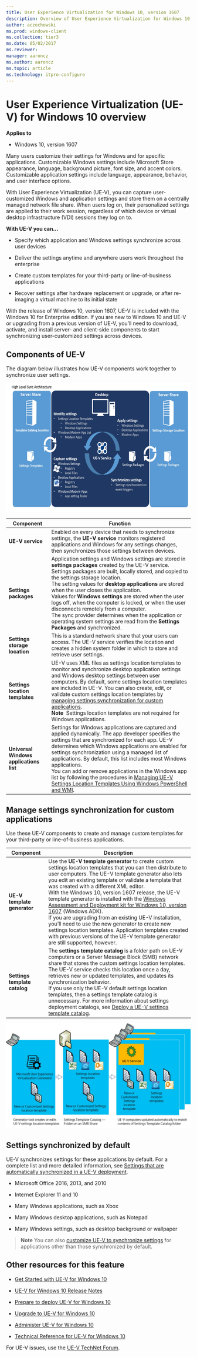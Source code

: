 ```yaml
---
title: User Experience Virtualization for Windows 10, version 1607
description: Overview of User Experience Virtualization for Windows 10, version 1607
author: aczechowski
ms.prod: windows-client
ms.collection: tier3
ms.date: 05/02/2017
ms.reviewer: 
manager: aaroncz
ms.author: aaroncz
ms.topic: article
ms.technology: itpro-configure
---
```


# User Experience Virtualization (UE-V) for Windows 10 overview

**Applies to**
-   Windows 10, version 1607

Many users customize their settings for Windows and for specific applications. Customizable Windows settings include Microsoft Store appearance, language, background picture, font size, and accent colors. Customizable application settings include language, appearance, behavior, and user interface options. 

With User Experience Virtualization (UE-V), you can capture user-customized Windows and application settings and store them on a centrally managed network file share. When users log on, their personalized settings are applied to their work session, regardless of which device or virtual desktop infrastructure (VDI) sessions they log on to.

**With UE-V you can…**

-   Specify which application and Windows settings synchronize across user devices

-   Deliver the settings anytime and anywhere users work throughout the enterprise

-   Create custom templates for your third-party or line-of-business applications

-   Recover settings after hardware replacement or upgrade, or after re-imaging a virtual machine to its initial state

With the release of Windows 10, version 1607, UE-V is included with the Windows 10 for Enterprise edition. If you are new to Windows 10 and UE-V or upgrading from a previous version of UE-V, you’ll need to download, activate, and install server- and client-side components to start synchronizing user-customized settings across devices.

## Components of UE-V

The diagram below illustrates how UE-V components work together to synchronize user settings.

<img src="images/uev-archdiagram.png" alt="UE-V architecture, with server share, desktop, and UE-V service" width="625" height="351" />

<!--  SIMPLER METHOD FOR CODING IMAGE
![UE-V architecture, with server share, desktop, and UE-V service.](images/uev-archdiagram.png)
-->

| **Component**            | **Function**     |
|--------------------------|------------------|
| **UE-V service**    | Enabled on every device that needs to synchronize settings, the **UE-V service** monitors registered applications and Windows for any settings changes, then synchronizes those settings between devices. |
| **Settings packages**                   | Application settings and Windows settings are stored in **settings packages** created by the UE-V service. Settings packages are built, locally stored, and copied to the settings storage location.<br>The setting values for **desktop applications** are stored when the user closes the application.<br>Values for **Windows settings** are stored when the user logs off, when the computer is locked, or when the user disconnects remotely from a computer.<br>The sync provider determines when the application or operating system settings are read from the **Settings Packages** and synchronized. |
| **Settings storage location**           | This is a standard network share that your users can access. The UE-V service verifies the location and creates a hidden system folder in which to store and retrieve user settings.    |
| **Settings location templates**         | UE-V uses XML files as settings location templates to monitor and synchronize desktop application settings and Windows desktop settings between user computers. By default, some settings location templates are included in UE-V. You can also create, edit, or validate custom settings location templates by [managing settings synchronization for custom applications](#manage-settings-synchronization-for-custom-applications).<br>**Note**&nbsp;&nbsp;Settings location templates are not required for Windows applications.   |
| **Universal Windows applications list** | Settings for Windows applications are captured and applied dynamically. The app developer specifies the settings that are synchronized for each app. UE-V determines which Windows applications are enabled for settings synchronization using a managed list of applications. By default, this list includes most Windows applications.<br>You can add or remove applications in the Windows app list by following the procedures in [Managing UE-V Settings Location Templates Using Windows PowerShell and WMI](uev-managing-settings-location-templates-using-windows-powershell-and-wmi.md).  |

## Manage settings synchronization for custom applications

Use these UE-V components to create and manage custom templates for your third-party or line-of-business applications.

| Component                     | Description   |
|-------------------------------|---------------|
| **UE-V template generator**            | Use the **UE-V template generator** to create custom settings location templates that you can then distribute to user computers. The UE-V template generator also lets you edit an existing template or validate a template that was created with a different XML editor. <br>With the Windows 10, version 1607 release, the UE-V template generator is installed with the [Windows Assessment and Deployment kit for Windows 10, version 1607](https://developer.microsoft.com/en-us/windows/hardware/windows-assessment-deployment-kit) (Windows ADK). <br>If you are upgrading from an existing UE-V installation, you’ll need to use the new generator to create new settings location templates. Application templates created with previous versions of the UE-V template generator are still supported, however. |
| **Settings template catalog** | The **settings template catalog** is a folder path on UE-V computers or a Server Message Block (SMB) network share that stores the custom settings location templates. The UE-V service checks this location once a day, retrieves new or updated templates, and updates its synchronization behavior.<br>If you use only the UE-V default settings location templates, then a settings template catalog is unnecessary. For more information about settings deployment catalogs, see [Deploy a UE-V settings template catalog](uev-deploy-uev-for-custom-applications.md).|

<!-- PRESERVING ORIGINAL IMAGE CODING JUST IN CASE - NOTE THAT UPDATED IMAGE IS A PNG FILE
<img src="media/image2.gif" width="595" height="330" />
-->

![UE-V template generator process.](images/uev-generator-process.png)

## Settings synchronized by default

UE-V synchronizes settings for these applications by default. For a complete list and more detailed information, see [Settings that are automatically synchronized in a UE-V deployment](uev-prepare-for-deployment.md).

-   Microsoft Office 2016, 2013, and 2010

-   Internet Explorer 11 and 10

-   Many Windows applications, such as Xbox

-   Many Windows desktop applications, such as Notepad

-   Many Windows settings, such as desktop background or wallpaper

>**Note**
You can also [customize UE-V to synchronize settings](uev-deploy-uev-for-custom-applications.md) for applications other than those synchronized by default.

## Other resources for this feature

-   [Get Started with UE-V for Windows 10](uev-getting-started.md)

-   [UE-V for Windows 10 Release Notes](uev-release-notes-1607.md)

-   [Prepare to deploy UE-V for Windows 10](uev-prepare-for-deployment.md)

-   [Upgrade to UE-V for Windows 10](uev-upgrade-uev-from-previous-releases.md)

-   [Administer UE-V for Windows 10](uev-administering-uev.md)

-   [Technical Reference for UE-V for Windows 10](uev-technical-reference.md)



For UE-V issues, use the [UE-V TechNet Forum](https://social.technet.microsoft.com/Forums/en-us/home?forum=mdopuev&filter=alltypes&sort=lastpostdesc).

